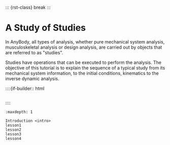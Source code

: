 ::: {rst-class} break
:::

# A Study of Studies

In AnyBody, all types of analysis, whether pure mechanical system
analysis, musculoskeletal analysis or design analysis, are carried out
by objects that are referred to as "studies".

Studies have operations that can be executed to perform the analysis. The
objective of this tutorial is to explain the sequence of a typical study from
its mechanical system information, to the initial conditions, kinematics to the
inverse dynamic analysis.

::::{if-builder:: html
```{rubric} Tutorial content
```
::::

```{toctree}
:maxdepth: 1

Introduction <intro>
lesson1
lesson2
lesson3
lesson4
```
